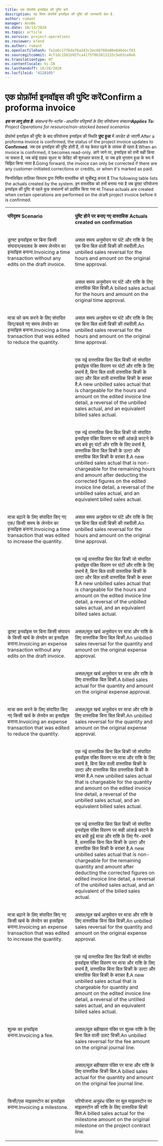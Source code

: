 ```yaml
---
title: एक प्रोफ़ॉर्मा इनवॉइस की पुष्टि करें
description: यह विषय प्रोफॉर्मा इनवॉइस की पुष्टि की जानकारी देता है.
author: rumant
manager: AnnBe
ms.date: 10/13/2020
ms.topic: article
ms.service: project-operations
ms.reviewer: kfend
ms.author: rumant
ms.openlocfilehash: fa1e6c17fbda76a283c2ec68760a00e846decf83
ms.sourcegitcommit: 4cf1dc1561b92fca4175f0b3813133c5e63ce8e6
ms.translationtype: HT
ms.contentlocale: hi-IN
ms.lasthandoff: 10/28/2020
ms.locfileid: "4128105"
---
```

# <a name="confirm-a-proforma-invoice"></a><span data-ttu-id="70263-103">एक प्रोफ़ॉर्मा इनवॉइस की पुष्टि करें</span><span class="sxs-lookup"><span data-stu-id="70263-103">Confirm a proforma invoice</span></span>

<span data-ttu-id="70263-104">_**इस पर लागू होता है:** संसाधन/गैर-स्टॉक -आधारित परिदृश्यों के लिए परियोजना संचालन_</span><span class="sxs-lookup"><span data-stu-id="70263-104">_**Applies To:** Project Operations for resource/non-stocked based scenarios_</span></span>

<span data-ttu-id="70263-105">प्रोफोर्मा इनवॉइस की पुष्टि के बाद परियोजना इनवॉइस की स्थिति **पुष्ट हुआ** में अपडेट हो जाएगी.</span><span class="sxs-lookup"><span data-stu-id="70263-105">After a proforma invoice is confirmed, the status of the project invoice updates to **Confirmed**.</span></span> <span data-ttu-id="70263-106">जब एक इनवॉइस की पुष्टि होती है, तो यह केवल पढ़ने के लायक ही रहता है.</span><span class="sxs-lookup"><span data-stu-id="70263-106">When an invoice is confirmed, it becomes read-only.</span></span> <span data-ttu-id="70263-107">आगे जाने पर, इनवॉइस को तभी सही किया जा सकता है, जब कोई ग्राहक सुधार या क्रेडिट की शुरुआत करता है, या जब इसे भुगतान हुआ के रूप में चिह्नित किया जाता है.</span><span class="sxs-lookup"><span data-stu-id="70263-107">Going forward, the invoice can only be corrected if there are any customer-initiated corrections or credits, or when it's marked as paid.</span></span>

<span data-ttu-id="70263-108">निम्नलिखित तालिका सिस्टम द्वारा निर्मित वास्तविक को सूचीबद्ध करता है.</span><span class="sxs-lookup"><span data-stu-id="70263-108">The following table lists the actuals created by the system.</span></span> <span data-ttu-id="70263-109">इन वास्तविक को तभी बनाया गया है जब ड्राफ़्ट परियोजना इनवॉइस की पुष्टि से पहले कुछ संचालनों को प्रदर्शित किया गया था.</span><span class="sxs-lookup"><span data-stu-id="70263-109">These actuals are created when certain operations are performed on the draft project invoice before it is confirmed.</span></span>

<table border="0" cellspacing="0" cellpadding="0">
    <tbody>
        <tr>
            <td width="416" valign="top">
                <p><span data-ttu-id="70263-110">
                    <strong>परिदृश्य</strong>
                </span><span class="sxs-lookup"><span data-stu-id="70263-110">
                    <strong>Scenario</strong>
                </span></span></p>
            </td>
            <td width="608" valign="top">
                <p><span data-ttu-id="70263-111">
                    <strong>पुष्टि होने पर बनाए गए वास्तविक</strong>
                </span><span class="sxs-lookup"><span data-stu-id="70263-111">
                    <strong>Actuals created on confirmation</strong>
                </span></span></p>
            </td>
        </tr>
        <tr>
            <td width="216" rowspan="2" valign="top">
                <p>
<span data-ttu-id="70263-112">ड्राफ्ट इनवॉइस पर बिना किसी संपादन/बदलाव के समय लेनदेन का इनवॉइस बनाना.</span><span class="sxs-lookup"><span data-stu-id="70263-112">Invoicing a time transaction without any edits on the draft invoice.</span></span>
                </p>
            </td>
            <td width="408" valign="top">
                <p>
<span data-ttu-id="70263-113">असल समय अनुमोदन पर घंटे और राशि के लिए एक बिना बिल वाली बिक्री की तबदीली.</span><span class="sxs-lookup"><span data-stu-id="70263-113">An unbilled sales reversal for the hours and amount on the original time approval.</span></span>
                </p>
            </td>
        </tr>
        <tr>
            <td width="408" valign="top">
                <p>
<span data-ttu-id="70263-114">असल समय अनुमोदन पर घंटे और राशि के लिए वास्तविक बिल बिक्री.</span><span class="sxs-lookup"><span data-stu-id="70263-114">A billed sales actual for the hours and amount on the original time approval.</span></span>
                </p>
            </td>
        </tr>
        <tr>
            <td width="216" rowspan="3" valign="top">
                <p>
<span data-ttu-id="70263-115">मात्रा को कम करने के लिए संपादित किए/बदले गए समय लेनदेन का इनवॉइस बनाना.</span><span class="sxs-lookup"><span data-stu-id="70263-115">Invoicing a time transaction that was edited to reduce the quantity.</span></span>
                </p>
            </td>
            <td width="408" valign="top">
                <p>
<span data-ttu-id="70263-116">असल समय अनुमोदन पर घंटे और राशि के लिए एक बिना बिल वाली बिक्री की तबदीली.</span><span class="sxs-lookup"><span data-stu-id="70263-116">An unbilled sales reversal for the hours and amount on the original time approval.</span></span>
                </p>
            </td>
        </tr>
        <tr>
            <td width="408" valign="top">
                <p>
<span data-ttu-id="70263-117">एक नई वास्तविक बिना बिल बिक्री जो संपादित इनवॉइस पंक्ति विवरण पर घंटों और राशि के लिए प्रभार्य है, बिना बिल वाली वास्तविक बिक्री के उल्टा और बिल वाली वास्तविक बिक्री के बराबर है.</span><span class="sxs-lookup"><span data-stu-id="70263-117">A new unbilled sales actual that is chargeable for the hours and amount on the edited invoice line detail, a reversal of the unbilled sales actual, and an equivalent billed sales actual.</span></span>
                </p>
            </td>
        </tr>
        <tr>
            <td width="408" valign="top">
                <p>
<span data-ttu-id="70263-118">एक नई वास्तविक बिना बिल बिक्री जो संपादित इनवॉइस पंक्ति विवरण पर सही आंकड़े काटने के बाद बचे हुए घंटों और राशि के लिए प्रभार्य है, वास्तविक बिना बिल बिक्री के उल्टा और वास्तविक बिल बिक्री के बराबर है.</span><span class="sxs-lookup"><span data-stu-id="70263-118">A new unbilled sales actual that is non-chargeable for the remaining hours and amount after deducting the corrected figures on the edited invoice line detail, a reversal of the unbilled sales actual, and an equivalent billed sales actual.</span></span>
                </p>
            </td>
        </tr>
        <tr>
            <td width="216" rowspan="2" valign="top">
                <p>
<span data-ttu-id="70263-119">मात्रा बढ़ाने के लिए संपादित किए गए एक/ किसी समय के लेनदेन का इनवॉइस बनाना.</span><span class="sxs-lookup"><span data-stu-id="70263-119">Invoicing a time transaction that was edited to increase the quantity.</span></span>
                </p>
            </td>
            <td width="408" valign="top">
                <p>
<span data-ttu-id="70263-120">असल समय अनुमोदन पर घंटे और राशि के लिए एक बिना बिल वाली बिक्री की तबदीली.</span><span class="sxs-lookup"><span data-stu-id="70263-120">An unbilled sales reversal for the hours and amount on the original time approval.</span></span>
                </p>
            </td>
        </tr>
        <tr>
            <td width="408" valign="top">
                <p>
<span data-ttu-id="70263-121">एक नई वास्तविक बिना बिल बिक्री जो संपादित इनवॉइस पंक्ति विवरण पर घंटों और राशि के लिए प्रभार्य है, बिना बिल वाली वास्तविक बिक्री के उल्टा और बिल वाली वास्तविक बिक्री के बराबर है.</span><span class="sxs-lookup"><span data-stu-id="70263-121">A new unbilled sales actual that is chargeable for the hours and amount on the edited invoice line detail, a reversal of the unbilled sales actual, and an equivalent billed sales actual.</span></span>
                </p>
            </td>
        </tr>
        <tr>
            <td width="216" rowspan="2" valign="top">
                <p>
<span data-ttu-id="70263-122">ड्राफ़्ट इनवॉइस पर बिना किसी संपादन के किसी खर्च के लेनदेन का इनवॉइस बनाना.</span><span class="sxs-lookup"><span data-stu-id="70263-122">Invoicing an expense transaction without any edits on the draft invoice.</span></span>
                </p>
            </td>
            <td width="408" valign="top">
                <p>
<span data-ttu-id="70263-123">असल/मूल खर्च अनुमोदन पर मात्रा और राशि के लिए वास्तविक बिना बिल बिक्री.</span><span class="sxs-lookup"><span data-stu-id="70263-123">An unbilled sales reversal for the quantity and amount on the original expense approval.</span></span>
                </p>
            </td>
        </tr>
        <tr>
            <td width="408" valign="top">
                <p>
<span data-ttu-id="70263-124">असल/मूल खर्च अनुमोदन पर मात्रा और राशि के लिए वास्तविक बिल बिक्री.</span><span class="sxs-lookup"><span data-stu-id="70263-124">A billed sales actual for the quantity and amount on the original expense approval.</span></span>
                </p>
            </td>
        </tr>
        <tr>
            <td width="216" rowspan="3" valign="top">
                <p>
<span data-ttu-id="70263-125">मात्रा कम करने के लिए संपादित किए गए किसी खर्च के लेनदेन का इनवॉइस बनाना.</span><span class="sxs-lookup"><span data-stu-id="70263-125">Invoicing an expense transaction that was edited to reduce the quantity.</span></span>
                </p>
            </td>
            <td width="408" valign="top">
                <p>
<span data-ttu-id="70263-126">असल/मूल खर्च अनुमोदन पर मात्रा और राशि के लिए वास्तविक बिना बिल बिक्री.</span><span class="sxs-lookup"><span data-stu-id="70263-126">An unbilled sales reversal for the quantity and amount on the original expense approval.</span></span>
                </p>
            </td>
        </tr>
        <tr>
            <td width="408" valign="top">
                <p>
<span data-ttu-id="70263-127">एक नई वास्तविक बिना बिल बिक्री जो संपादित इनवॉइस पंक्ति विवरण पर मात्रा और राशि के लिए प्रभार्य है, बिना बिल वाली वास्तविक बिक्री के उल्टा और वास्तविक बिल वास्तविक बिक्री के बराबर है.</span><span class="sxs-lookup"><span data-stu-id="70263-127">A new unbilled sales actual that is chargeable for the quantity and amount on the edited invoice line detail, a reversal of the unbilled sales actual, and an equivalent billed sales actual.</span></span> 
                </p>
            </td>
        </tr>
        <tr>
            <td width="408" valign="top">
                <p>
<span data-ttu-id="70263-128">एक नई वास्तविक बिना बिल बिक्री जो संपादित इनवॉइस पंक्ति विवरण पर सही आंकड़े काटने के बाद बची हुई मात्रा और राशि के लिए गैर-प्रभार्य है, वास्तविक बिना बिल बिक्री के उल्टा और वास्तविक बिल बिक्री के बराबर है.</span><span class="sxs-lookup"><span data-stu-id="70263-128">A new unbilled sales actual that is non-chargeable for the remaining quantity and amount after deducting the corrected figures on edited invoice line detail, a reversal of the unbilled sales actual, and an equivalent of the billed sales actual.</span></span>
                </p>
            </td>
        </tr>
        <tr>
            <td width="216" rowspan="2" valign="top">
                <p>
<span data-ttu-id="70263-129">मात्रा बढ़ाने के लिए संपादित किए गए किसी खर्च के लेनदेन का इनवॉइस बनाना.</span><span class="sxs-lookup"><span data-stu-id="70263-129">Invoicing an expense transaction that was edited to increase the quantity.</span></span>
                </p>
            </td>
            <td width="408" valign="top">
                <p>
<span data-ttu-id="70263-130">असल/मूल खर्च अनुमोदन पर मात्रा और राशि के लिए वास्तविक बिना बिल बिक्री.</span><span class="sxs-lookup"><span data-stu-id="70263-130">An unbilled sales reversal for the quantity and amount on the original expense approval.</span></span>
                </p>
            </td>
        </tr>
        <tr>
            <td width="408" valign="top">
                <p>
<span data-ttu-id="70263-131">एक नई वास्तविक बिना बिल बिक्री जो संपादित इनवॉइस पंक्ति विवरण पर मात्रा और राशि के लिए प्रभार्य है, वास्तविक बिना बिल बिक्री के उल्टा और वास्तविक बिल बिक्री के बराबर है.</span><span class="sxs-lookup"><span data-stu-id="70263-131">A new unbilled sales actual that is chargeable for quantity and amount on the edited invoice line detail, a reversal of the untilled sales actual, and an equivalent billed sales actual.</span></span>
                </p>
            </td>
        </tr>
        <tr>
            <td width="216" rowspan="2" valign="top">
                <p>
<span data-ttu-id="70263-132">शुल्क का इनवॉइस बनाना.</span><span class="sxs-lookup"><span data-stu-id="70263-132">Invoicing a fee.</span></span>
                </p>
            </td>
            <td width="408" valign="top">
                <p>
<span data-ttu-id="70263-133">असल/मूल बहीखाता पंक्ति पर शुल्क राशि के लिए बिना बिल वाली उलट बिक्री.</span><span class="sxs-lookup"><span data-stu-id="70263-133">An unbilled sales reversal for the fee amount on the original journal line.</span></span>
                </p>
            </td>
        </tr>
        <tr>
            <td width="408" valign="top">
                <p>
<span data-ttu-id="70263-134">असल/मूल बहीखाता पंक्ति पर मात्रा और राशि के लिए वास्तविक बिक्री बिल.</span><span class="sxs-lookup"><span data-stu-id="70263-134">A billed sales actual for the quantity and amount on the original fee journal line.</span></span>
                </p>
            </td>
        </tr>
        <tr>
            <td width="216" valign="top">
                <p>
<span data-ttu-id="70263-135">किसी/एक माइलस्टोन का इनवॉइस बनाना.</span><span class="sxs-lookup"><span data-stu-id="70263-135">Invoicing a milestone.</span></span>
                </p>
            </td>
            <td width="408" valign="top">
                <p>
<span data-ttu-id="70263-136">परियोजना अनुबंध पंक्ति पर मूल माइलस्टोन पर माइलस्टोन की राशि के लिए वास्तविक बिक्री बिल.</span><span class="sxs-lookup"><span data-stu-id="70263-136">A billed sales actual for the milestone amount on the original milestone on the project contract line.</span></span>
                </p>
            </td>
        </tr>
    </tbody>
</table>
